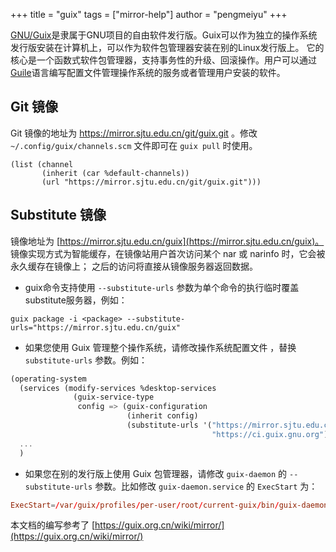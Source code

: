 +++
title = "guix"
tags = ["mirror-help"]
author = "pengmeiyu"
+++

[GNU/Guix](https://guix.gnu.org/)是隶属于GNU项目的自由软件发行版。Guix可以作为独立的操作系统发行版安装在计算机上，可以作为软件包管理器安装在别的Linux发行版上。
它的核心是一个函数式软件包管理器，支持事务性的升级、回滚操作。用户可以通过
[Guile](https://www.gnu.org/software/guile/)语言编写配置文件管理操作系统的服务或者管理用户安装的软件。


## Git 镜像

Git 镜像的地址为 https://mirror.sjtu.edu.cn/git/guix.git 。修改 `~/.config/guix/channels.scm` 文件即可在 `guix pull` 时使用。

```
(list (channel
       (inherit (car %default-channels))
       (url "https://mirror.sjtu.edu.cn/git/guix.git")))
```

## Substitute 镜像

镜像地址为 [https://mirror.sjtu.edu.cn/guix](https://mirror.sjtu.edu.cn/guix)。
镜像实现方式为智能缓存，在镜像站用户首次访问某个 nar 或 narinfo 时，它会被永久缓存在镜像上；
之后的访问将直接从镜像服务器返回数据。

* guix命令支持使用 `--substitute-urls` 参数为单个命令的执行临时覆盖substitute服务器，例如：

```shell
guix package -i <package> --substitute-urls="https://mirror.sjtu.edu.cn/guix"
```

* 如果您使用 Guix 管理整个操作系统，请修改操作系统配置文件 ，替换
  `substitute-urls` 参数。例如：

```scheme
(operating-system
  (services (modify-services %desktop-services
              (guix-service-type
               config => (guix-configuration
                          (inherit config)
                          (substitute-urls '("https://mirror.sjtu.edu.cn/guix"
                                             "https://ci.guix.gnu.org"))))))
  ...
  )
```

* 如果您在别的发行版上使用 Guix 包管理器，请修改 `guix-daemon` 的
  `--substitute-urls` 参数。比如修改 `guix-daemon.service` 的 `ExecStart` 为：

```conf
ExecStart=/var/guix/profiles/per-user/root/current-guix/bin/guix-daemon --build-users-group=guixbuild --substitute-urls="https://mirror.sjtu.edu.cn/guix"
```

本文档的编写参考了 [https://guix.org.cn/wiki/mirror/](https://guix.org.cn/wiki/mirror/)
